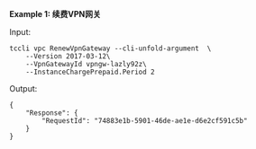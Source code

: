 **Example 1: 续费VPN网关**



Input: 

```
tccli vpc RenewVpnGateway --cli-unfold-argument  \
    --Version 2017-03-12\
    --VpnGatewayId vpngw-lazly92z\
    --InstanceChargePrepaid.Period 2
```

Output: 
```
{
    "Response": {
        "RequestId": "74883e1b-5901-46de-ae1e-d6e2cf591c5b"
    }
}
```

